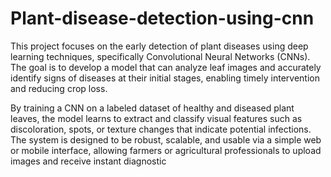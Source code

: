 # Plant-disease-detection-using-cnn
This project focuses on the early detection of plant diseases using deep learning techniques, specifically Convolutional Neural Networks (CNNs). The goal is to develop a model that can analyze leaf images and accurately identify signs of diseases at their initial stages, enabling timely intervention and reducing crop loss.

By training a CNN on a labeled dataset of healthy and diseased plant leaves, the model learns to extract and classify visual features such as discoloration, spots, or texture changes that indicate potential infections. The system is designed to be robust, scalable, and usable via a simple web or mobile interface, allowing farmers or agricultural professionals to upload images and receive instant diagnostic
